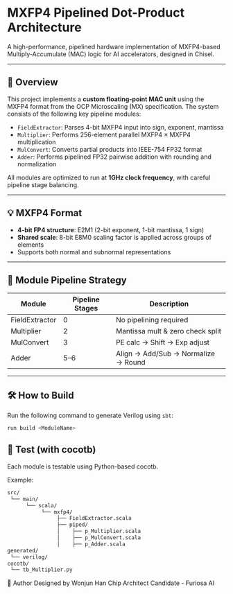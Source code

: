 # MXFP4 Pipelined Dot-Product Architecture

A high-performance, pipelined hardware implementation of MXFP4-based Multiply-Accumulate (MAC) logic for AI accelerators, designed in Chisel.

---

## 📌 Overview

This project implements a **custom floating-point MAC unit** using the MXFP4 format from the OCP Microscaling (MX) specification. The system consists of the following key pipeline modules:

- `FieldExtractor`: Parses 4-bit MXFP4 input into sign, exponent, mantissa
- `Multiplier`: Performs 256-element parallel MXFP4 × MXFP4 multiplication
- `MulConvert`: Converts partial products into IEEE-754 FP32 format
- `Adder`: Performs pipelined FP32 pairwise addition with rounding and normalization

All modules are optimized to run at **1GHz clock frequency**, with careful pipeline stage balancing.

---

## 💡 MXFP4 Format

- **4-bit FP4 structure**: E2M1 (2-bit exponent, 1-bit mantissa, 1 sign)
- **Shared scale**: 8-bit E8M0 scaling factor is applied across groups of elements
- Supports both normal and subnormal representations

---

## 🧩 Module Pipeline Strategy

| Module         | Pipeline Stages | Description                                    |
|----------------|------------------|------------------------------------------------|
| FieldExtractor | 0                | No pipelining required                         |
| Multiplier     | 2                | Mantissa mult & zero check split               |
| MulConvert     | 3                | PE calc → Shift → Exp adjust                   |
| Adder          | 5–6              | Align → Add/Sub → Normalize → Round            |

---

## 🛠️ How to Build

Run the following command to generate Verilog using `sbt`:

```bash
run build <ModuleName>
```
## 🧪 Test (with cocotb)
Each module is testable using Python-based cocotb. 

Example:

```bash
src/
 └── main/
      └── scala/
           └── mxfp4/
                ├── FieldExtractor.scala
                ├── piped/
                │    ├── p_Multiplier.scala
                │    ├── p_MulConvert.scala
                │    ├── p_Adder.scala
generated/
 └── verilog/
cocotb/
 └── tb_Multiplier.py
```
🧠 Author
Designed by Wonjun Han
Chip Architect Candidate - Furiosa AI


